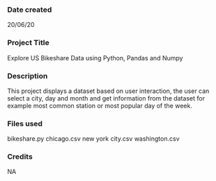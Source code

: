 ### Date created
20/06/20

### Project Title
Explore US Bikeshare Data using Python, Pandas and Numpy

### Description
This project displays a dataset based on user interaction, the user can select a city, day and month and get information from the dataset for example most common station or most popular day of the week.
 
### Files used
bikeshare.py chicago.csv new york city.csv washington.csv

### Credits
NA
